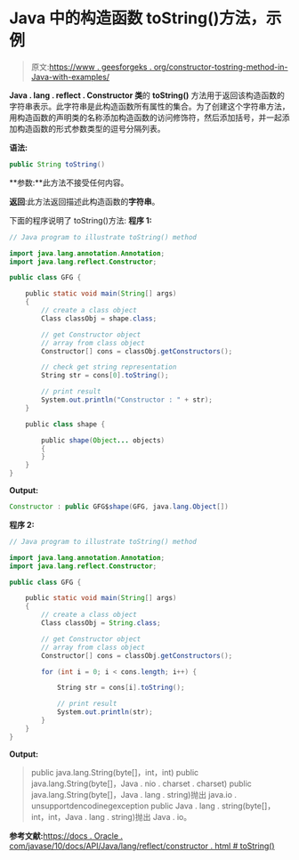 # Java 中的构造函数 toString()方法，示例

> 原文:[https://www . geesforgeks . org/constructor-tostring-method-in-Java-with-examples/](https://www.geeksforgeeks.org/constructor-tostring-method-in-java-with-examples/)

**Java . lang . reflect . Constructor 类**的 **toString()** 方法用于返回该构造函数的字符串表示。此字符串是此构造函数所有属性的集合。为了创建这个字符串方法，用构造函数的声明类的名称添加构造函数的访问修饰符，然后添加括号，并一起添加构造函数的形式参数类型的逗号分隔列表。

**语法:**

```java
public String toString()

```

**参数:**此方法不接受任何内容。

**返回**:此方法返回描述此构造函数的**字符串**。

下面的程序说明了 toString()方法:
**程序 1:**

```java
// Java program to illustrate toString() method

import java.lang.annotation.Annotation;
import java.lang.reflect.Constructor;

public class GFG {

    public static void main(String[] args)
    {
        // create a class object
        Class classObj = shape.class;

        // get Constructor object
        // array from class object
        Constructor[] cons = classObj.getConstructors();

        // check get string representation
        String str = cons[0].toString();

        // print result
        System.out.println("Constructor : " + str);
    }

    public class shape {

        public shape(Object... objects)
        {
        }
    }
}
```

**Output:**

```java
Constructor : public GFG$shape(GFG, java.lang.Object[])

```

**程序 2:**

```java
// Java program to illustrate toString() method

import java.lang.annotation.Annotation;
import java.lang.reflect.Constructor;

public class GFG {

    public static void main(String[] args)
    {
        // create a class object
        Class classObj = String.class;

        // get Constructor object
        // array from class object
        Constructor[] cons = classObj.getConstructors();

        for (int i = 0; i < cons.length; i++) {

            String str = cons[i].toString();

            // print result
            System.out.println(str);
        }
    }
}
```

**Output:**

> public java.lang.String(byte[]，int，int)
> public java.lang.String(byte[]，Java . nio . charset . charset)
> public java.lang.String(byte[]，Java . lang . string)抛出 java.io . unsupportdencodinegexception
> public Java . lang . string(byte[]，int，int，Java . lang . string)抛出 Java . io。

**参考文献:**[https://docs . Oracle . com/javase/10/docs/API/Java/lang/reflect/constructor . html # toString()](https://docs.oracle.com/javase/10/docs/api/java/lang/reflect/Constructor.html#toString())